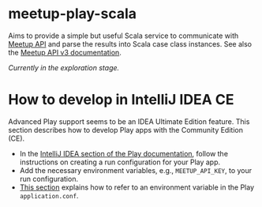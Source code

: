 # meetup-play-scala

Aims to provide a simple but useful Scala service to communicate with [Meetup API](https://www.meetup.com/meetup_api/clients) and parse the results into Scala case class instances.
See also the [Meetup API v3 documentation](https://www.meetup.com/meetup_api/docs).

*Currently in the exploration stage.*

# How to develop in IntelliJ IDEA CE

Advanced Play support seems to be an IDEA Ultimate Edition feature.
This section describes how to develop Play apps with the Community Edition (CE).

- In the [IntelliJ IDEA section of the Play documentation](https://www.playframework.com/documentation/2.6.x/IDE),
  follow the instructions on creating a run configuration for your Play app.
- Add the necessary environment variables, e.g., `MEETUP_API_KEY`, to your run configuration.
- [This section](https://www.playframework.com/documentation/2.6.x/ProductionConfiguration) explains how to refer to an environment variable in the Play `application.conf`.
